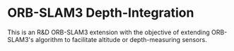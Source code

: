 # ORB-SLAM3 Depth-Integration
This is an R&D ORB-SLAM3 extension with the objective of extending ORB-SLAM3's algorithm to facilitate altitude or depth-measuring sensors. 
